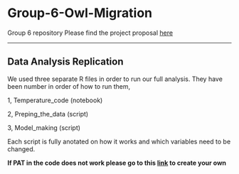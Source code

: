 # Group-6-Owl-Migration
Group 6 repository
Please find the project proposal [here](https://github.com/BIOL4110/Group-6-Owl-Migration/blob/00500aad629ec5f4a02dfcdf2559981a77b3b2ca/Project%20proposal.pdf)

---

## Data Analysis Replication

We used three separate R files in order to run our full analysis.
They have been number in order of how to run them,

1, Temperature_code (notebook)

2, Preping_the_data (script)

3, Model_making (script)


Each script is fully anotated on how it works and which variables need to be changed.

**If PAT in the code does not work please go to this [link](https://osf.io/settings/tokens/) to create your own**
